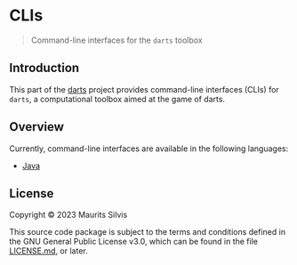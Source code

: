 # CLIs

> Command-line interfaces for the `darts` toolbox

## Introduction

This part of the [darts](https://github.com/mauritssilvis/darts) project provides command-line interfaces (CLIs) for `darts`, a computational toolbox aimed at the game of darts.

## Overview

Currently, command-line interfaces are available in the following languages:

- [Java](java-darts-cli)

## License

Copyright © 2023 Maurits Silvis

This source code package is subject to the terms and conditions defined in the GNU General Public License v3.0, which can be found in the file [LICENSE.md](../LICENSE.md), or later.
